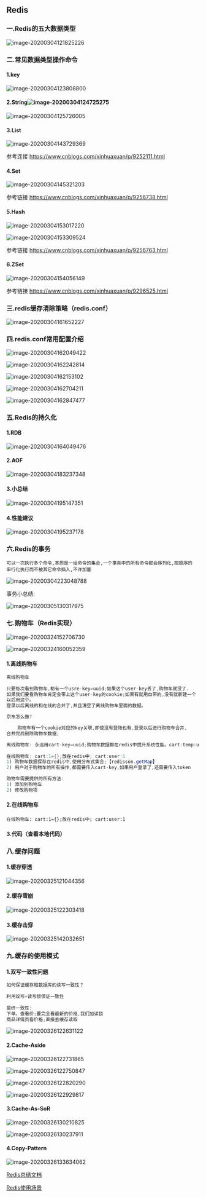 ## Redis 

### 一.Redis的五大数据类型



![image-20200304121825226](C:\Users\Dehan.Gao\AppData\Roaming\Typora\typora-user-images\image-20200304121825226.png)





### 二.常见数据类型操作命令

#### 1.key

![image-20200304123808800](C:\Users\Dehan.Gao\AppData\Roaming\Typora\typora-user-images\image-20200304123808800.png)





#### 2.String![image-20200304124725275](C:\Users\Dehan.Gao\AppData\Roaming\Typora\typora-user-images\image-20200304124725275.png)



![image-20200304125726005](C:\Users\Dehan.Gao\AppData\Roaming\Typora\typora-user-images\image-20200304125726005.png)



#### 3.List

![image-20200304143729369](C:\Users\Dehan.Gao\AppData\Roaming\Typora\typora-user-images\image-20200304143729369.png)

   参考连接 https://www.cnblogs.com/xinhuaxuan/p/9252111.html

#### 4.Set

![image-20200304145321203](C:\Users\Dehan.Gao\AppData\Roaming\Typora\typora-user-images\image-20200304145321203.png)

参考链接 https://www.cnblogs.com/xinhuaxuan/p/9256738.html



#### 5.Hash

![image-20200304153017220](C:\Users\Dehan.Gao\AppData\Roaming\Typora\typora-user-images\image-20200304153017220.png)



![image-20200304153309524](C:\Users\Dehan.Gao\AppData\Roaming\Typora\typora-user-images\image-20200304153309524.png)

参考链接  https://www.cnblogs.com/xinhuaxuan/p/9256763.html



#### 6.ZSet

![image-20200304154056149](C:\Users\Dehan.Gao\AppData\Roaming\Typora\typora-user-images\image-20200304154056149.png)



参考链接 https://www.cnblogs.com/xinhuaxuan/p/9296525.html







### 三.redis缓存清除策略（redis.conf）

![image-20200304161652227](C:\Users\Dehan.Gao\AppData\Roaming\Typora\typora-user-images\image-20200304161652227.png)



### 四.redis.conf常用配置介绍

![image-20200304162049422](C:\Users\Dehan.Gao\AppData\Roaming\Typora\typora-user-images\image-20200304162049422.png)

![image-20200304162242814](C:\Users\Dehan.Gao\AppData\Roaming\Typora\typora-user-images\image-20200304162242814.png)





![image-20200304162153102](C:\Users\Dehan.Gao\AppData\Roaming\Typora\typora-user-images\image-20200304162153102.png)

![image-20200304162704211](C:\Users\Dehan.Gao\AppData\Roaming\Typora\typora-user-images\image-20200304162704211.png)



![image-20200304162847477](C:\Users\Dehan.Gao\AppData\Roaming\Typora\typora-user-images\image-20200304162847477.png)





### 五.Redis的持久化

#### 1.RDB

![image-20200304164049476](C:\Users\Dehan.Gao\AppData\Roaming\Typora\typora-user-images\image-20200304164049476.png)



#### 2.AOF

![image-20200304183237348](C:\Users\Dehan.Gao\AppData\Roaming\Typora\typora-user-images\image-20200304183237348.png)



#### 3.小总结



![image-20200304195147351](C:\Users\Dehan.Gao\AppData\Roaming\Typora\typora-user-images\image-20200304195147351.png)

#### 4.性能建议

![image-20200304195237178](C:\Users\Dehan.Gao\AppData\Roaming\Typora\typora-user-images\image-20200304195237178.png)





### 六.Redis的事务

~~~
可以一次执行多个命令,本质是一组命令的集合,一个事务中的所有命令都会序列化,按顺序的
串行化执行而不被其它命令插入,不许加塞
~~~





![image-20200304223048788](C:\Users\Dehan.Gao\AppData\Roaming\Typora\typora-user-images\image-20200304223048788.png)



事务小总结: 

![image-20200305130317975](C:\Users\Dehan.Gao\AppData\Roaming\Typora\typora-user-images\image-20200305130317975.png)





### 七.购物车（Redis实现）



![image-20200324152706730](C:\Users\Dehan.Gao\AppData\Roaming\Typora\typora-user-images\image-20200324152706730.png)





![image-20200324160052359](C:\Users\Dehan.Gao\AppData\Roaming\Typora\typora-user-images\image-20200324160052359.png)





#### 1.离线购物车

~~~java
离线购物车
    
只要每次看到购物车,都有一个usre-key=uuid;如果这个user-key丢了,购物车就没了.
如果我们要看购物车肯定会带上这个user-key的cookie;如果有就用自带的,没有就新建一个
以后用这个。
登录以后离线的和在线的合并了,并且清空了离线购物车里面的数据。    
~~~



~~~java
京东怎么做?

    购物车有一个cookie对应的key关联,即使没有登陆也有,登录以后进行购物车合并,
合并完后删除购物车数据;

离线购物车: 永远用cart-key=uuid;购物车数据都在redis中提升系统性能。cart:temp:uuid
    
在线购物车: cart:1={};放在redis中; cart:user:1
1) 购物车数据保存在redis中,使用分布式集合;【redisson.getMap】
2) 用户对于购物车的所有操作,都需要传入cart-key,如果用户登录了,还需要传入token    
~~~



~~~java
购物车需要提供的所有方法:
1) 添加到购物车
2) 修改购物项    
~~~



#### 2.在线购物车

~~~
在线购物车: cart:1={};放在redis中; cart:user:1
~~~



#### 3.代码（查看本地代码）





### 八.缓存问题

#### 1.缓存穿透

![image-20200325121044356](C:\Users\Dehan.Gao\AppData\Roaming\Typora\typora-user-images\image-20200325121044356.png)



#### 2.缓存雪崩

![image-20200325122303418](C:\Users\Dehan.Gao\AppData\Roaming\Typora\typora-user-images\image-20200325122303418.png)



#### 3.缓存击穿

![image-20200325142032651](C:\Users\Dehan.Gao\AppData\Roaming\Typora\typora-user-images\image-20200325142032651.png)



### 九.缓存的使用模式

#### 1.双写一致性问题

~~~java
如何保证缓存和数据库的读写一致性？
    
利用双写+读写锁保证一致性
    
最终一致性:
下单。查看价;要完全看最新的价格,我们加读锁
商品详情页看价格;直接去缓存读取    
~~~



![image-20200326122631122](C:\Users\Dehan.Gao\AppData\Roaming\Typora\typora-user-images\image-20200326122631122.png)



#### 2.Cache-Aside



![image-20200326122731865](C:\Users\Dehan.Gao\AppData\Roaming\Typora\typora-user-images\image-20200326122731865.png)

![image-20200326122750847](C:\Users\Dehan.Gao\AppData\Roaming\Typora\typora-user-images\image-20200326122750847.png)

![image-20200326122820290](C:\Users\Dehan.Gao\AppData\Roaming\Typora\typora-user-images\image-20200326122820290.png)

![image-20200326122929817](C:\Users\Dehan.Gao\AppData\Roaming\Typora\typora-user-images\image-20200326122929817.png)



#### 3.Cache-As-SoR

![image-20200326130210825](C:\Users\Dehan.Gao\AppData\Roaming\Typora\typora-user-images\image-20200326130210825.png)



![image-20200326130237911](C:\Users\Dehan.Gao\AppData\Roaming\Typora\typora-user-images\image-20200326130237911.png)



#### 4.Copy-Pattern

![image-20200326133634062](C:\Users\Dehan.Gao\AppData\Roaming\Typora\typora-user-images\image-20200326133634062.png)





[Redis总结文档](https://mp.weixin.qq.com/s?__biz=MzAxNjk4ODE4OQ==&mid=2247487588&idx=3&sn=92ce1df4e9d62d257d45a7eee8f0c7d3&chksm=9bed3116ac9ab80086276faf208074bdd38f6aa8d6b4b93d7aa67c7688f4086de3416bbdb758&scene=0&xtrack=1&key=8be65ffce19453078887e71002be67c2abfc71c5fbf3566726df6168d0b2764022ec2baf7fd4cea59684a273f7a6464e7251db27d2a7c99c3e73ebea1be70a7ca16cc8a4f96992fe2cf2d898a137e58e&ascene=1&uin=MjQ1MzYyMTQxMw%3D%3D&devicetype=Windows+10&version=62060833&lang=zh_CN&exportkey=A0MuMYx8mplEdEg%2Bi3FY5Oc%3D&pass_ticket=OEZ1aKxM4vH0f%2FcoizUcJlDT%2BY5Qp3Y7a7ZM29%2FtKlrVKPq6v%2F3gjMCEYkXa9pA0)

[Redis使用场景](https://www.cnblogs.com/benjieqiang/p/11475651.html)

